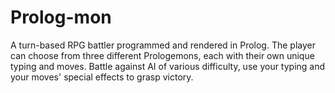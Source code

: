 # Prolog-mon
A turn-based RPG battler programmed and rendered in Prolog. The player can choose from three different Prologemons, each with their own unique typing and moves. 
Battle against AI of various difficulty, use your typing and your moves' special effects to grasp victory.
